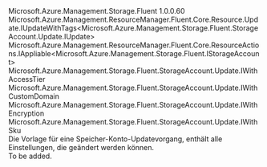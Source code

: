 <Type Name="IUpdate" FullName="Microsoft.Azure.Management.Storage.Fluent.StorageAccount.Update.IUpdate">
  <TypeSignature Language="C#" Value="public interface IUpdate : Microsoft.Azure.Management.ResourceManager.Fluent.Core.Resource.Update.IUpdateWithTags&lt;Microsoft.Azure.Management.Storage.Fluent.StorageAccount.Update.IUpdate&gt;, Microsoft.Azure.Management.ResourceManager.Fluent.Core.ResourceActions.IAppliable&lt;Microsoft.Azure.Management.Storage.Fluent.IStorageAccount&gt;, Microsoft.Azure.Management.Storage.Fluent.StorageAccount.Update.IWithAccessTier, Microsoft.Azure.Management.Storage.Fluent.StorageAccount.Update.IWithCustomDomain, Microsoft.Azure.Management.Storage.Fluent.StorageAccount.Update.IWithEncryption, Microsoft.Azure.Management.Storage.Fluent.StorageAccount.Update.IWithSku" />
  <TypeSignature Language="ILAsm" Value=".class public interface auto ansi abstract IUpdate implements class Microsoft.Azure.Management.ResourceManager.Fluent.Core.Resource.Update.IUpdateWithTags`1&lt;class Microsoft.Azure.Management.Storage.Fluent.StorageAccount.Update.IUpdate&gt;, class Microsoft.Azure.Management.ResourceManager.Fluent.Core.ResourceActions.IAppliable`1&lt;class Microsoft.Azure.Management.Storage.Fluent.IStorageAccount&gt;, class Microsoft.Azure.Management.ResourceManager.Fluent.Core.ResourceActions.IIndexable, class Microsoft.Azure.Management.Storage.Fluent.StorageAccount.Update.IWithAccessTier, class Microsoft.Azure.Management.Storage.Fluent.StorageAccount.Update.IWithCustomDomain, class Microsoft.Azure.Management.Storage.Fluent.StorageAccount.Update.IWithEncryption, class Microsoft.Azure.Management.Storage.Fluent.StorageAccount.Update.IWithSku" />
  <TypeSignature Language="DocId" Value="T:Microsoft.Azure.Management.Storage.Fluent.StorageAccount.Update.IUpdate" />
  <TypeSignature Language="VB.NET" Value="Public Interface IUpdate&#xA;Implements IAppliable(Of IStorageAccount), IUpdateWithTags(Of IUpdate), IWithAccessTier, IWithCustomDomain, IWithEncryption, IWithSku" />
  <TypeSignature Language="F#" Value="type IUpdate = interface&#xA;    interface IAppliable&lt;IStorageAccount&gt;&#xA;    interface IIndexable&#xA;    interface IWithSku&#xA;    interface IWithCustomDomain&#xA;    interface IWithEncryption&#xA;    interface IWithAccessTier&#xA;    interface IUpdateWithTags&lt;IUpdate&gt;" />
  <AssemblyInfo>
    <AssemblyName>Microsoft.Azure.Management.Storage.Fluent</AssemblyName>
    <AssemblyVersion>1.0.0.60</AssemblyVersion>
  </AssemblyInfo>
  <Interfaces>
    <Interface>
      <InterfaceName>Microsoft.Azure.Management.ResourceManager.Fluent.Core.Resource.Update.IUpdateWithTags&lt;Microsoft.Azure.Management.Storage.Fluent.StorageAccount.Update.IUpdate&gt;</InterfaceName>
    </Interface>
    <Interface>
      <InterfaceName>Microsoft.Azure.Management.ResourceManager.Fluent.Core.ResourceActions.IAppliable&lt;Microsoft.Azure.Management.Storage.Fluent.IStorageAccount&gt;</InterfaceName>
    </Interface>
    <Interface>
      <InterfaceName>Microsoft.Azure.Management.Storage.Fluent.StorageAccount.Update.IWithAccessTier</InterfaceName>
    </Interface>
    <Interface>
      <InterfaceName>Microsoft.Azure.Management.Storage.Fluent.StorageAccount.Update.IWithCustomDomain</InterfaceName>
    </Interface>
    <Interface>
      <InterfaceName>Microsoft.Azure.Management.Storage.Fluent.StorageAccount.Update.IWithEncryption</InterfaceName>
    </Interface>
    <Interface>
      <InterfaceName>Microsoft.Azure.Management.Storage.Fluent.StorageAccount.Update.IWithSku</InterfaceName>
    </Interface>
  </Interfaces>
  <Docs>
    <summary>
            Die Vorlage für eine Speicher-Konto-Updatevorgang, enthält alle Einstellungen, die geändert werden können.
            </summary>
    <remarks>To be added.</remarks>
  </Docs>
  <Members />
</Type>